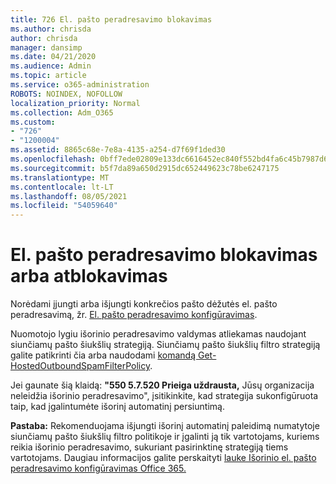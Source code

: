 ```yaml
---
title: 726 El. pašto peradresavimo blokavimas
ms.author: chrisda
author: chrisda
manager: dansimp
ms.date: 04/21/2020
ms.audience: Admin
ms.topic: article
ms.service: o365-administration
ROBOTS: NOINDEX, NOFOLLOW
localization_priority: Normal
ms.collection: Adm_O365
ms.custom:
- "726"
- "1200004"
ms.assetid: 8865c68e-7e8a-4135-a254-d7f69f1ded30
ms.openlocfilehash: 0bff7ede02809e133dc6616452ec840f552bd4fa6c45b7987d6455b2a9ba49bf
ms.sourcegitcommit: b5f7da89a650d2915dc652449623c78be6247175
ms.translationtype: MT
ms.contentlocale: lt-LT
ms.lasthandoff: 08/05/2021
ms.locfileid: "54059640"
---
```

# <a name="blocking-or-unblocking-email-forwarding"></a>El. pašto peradresavimo blokavimas arba atblokavimas

Norėdami įjungti arba išjungti konkrečios pašto dėžutės el. pašto peradresavimą, žr. [El. pašto peradresavimo konfigūravimas](https://docs.microsoft.com/microsoft-365/admin/email/configure-email-forwarding).

Nuomotojo lygiu išorinio peradresavimo valdymas atliekamas naudojant siunčiamų pašto šiukšlių strategiją. Siunčiamų pašto šiukšlių filtro strategiją galite patikrinti [](https://protection.office.com/antispam) čia arba naudodami [komandą Get-HostedOutboundSpamFilterPolicy](https://docs.microsoft.com/powershell/module/exchange/get-hostedoutboundspamfilterpolicy).

Jei gaunate šią klaidą: **"550 5.7.520 Prieiga uždrausta,** Jūsų organizacija neleidžia išorinio peradresavimo", įsitikinkite, kad strategija sukonfigūruota taip, kad įgalintumėte išorinį automatinį persiuntimą.

**Pastaba:** Rekomenduojama išjungti išorinį automatinį paleidimą numatytoje siunčiamų pašto šiukšlių filtro politikoje ir įgalinti ją tik vartotojams, kuriems reikia išorinio peradresavimo, sukuriant pasirinktinę strategiją tiems vartotojams. Daugiau informacijos galite perskaityti [lauke Išorinio el. pašto peradresavimo konfigūravimas Office 365.](https://docs.microsoft.com/microsoft-365/security/office-365-security/external-email-forwarding)